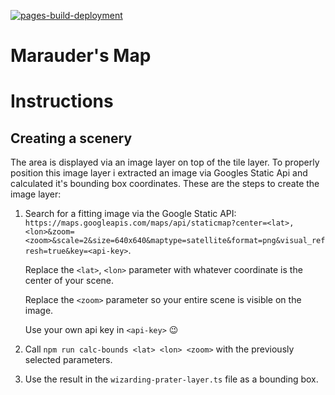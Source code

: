 [![pages-build-deployment](https://img.shields.io/badge/GitHub%20Pages-Online-brightgreen?logo=github)](https://chrsi.github.io/marauders-map/)

# Marauder's Map

# Instructions
## Creating a scenery
The area is displayed via an image layer on top of the tile layer. To properly position this image layer i extracted an image via Googles Static Api and calculated it's bounding box coordinates.
These are the steps to create the image layer:
1. Search for a fitting image via the Google Static API: 
`https://maps.googleapis.com/maps/api/staticmap?center=<lat>,<lon>&zoom=<zoom>&scale=2&size=640x640&maptype=satellite&format=png&visual_refresh=true&key=<api-key>`.

    Replace the `<lat>`, `<lon>` parameter with whatever coordinate is the center of your scene.

    Replace the `<zoom>` parameter so your entire scene is visible on the image.
    
    Use your own api key in `<api-key>` 😉
1. Call `npm run calc-bounds <lat> <lon> <zoom>` with the previously selected parameters.
1. Use the result in the `wizarding-prater-layer.ts` file as a bounding box.
